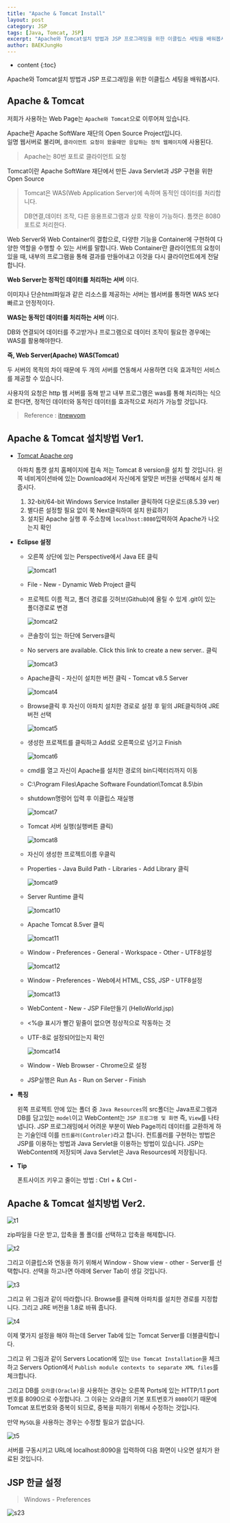 ```yaml
---
title: "Apache & Tomcat Install"
layout: post
category: JSP
tags: [Java, Tomcat, JSP]
excerpt: "Apache와 Tomcat설치 방법과 JSP 프로그래밍을 위한 이클립스 세팅을 배워봅시다."
author: BAEKJungHo
---
```


* content
{:toc}

Apache와 Tomcat설치 방법과 JSP 프로그래밍을 위한 이클립스 세팅을 배워봅시다.

## Apache & Tomcat

  저희가 사용하는 Web Page는 `Apache와 Tomcat`으로 이루어져 있습니다.

  Apache란 Apache SoftWare 재단의 Open Source Project입니다.  
  일명 웹서버로 불리며, `클라이언트 요청이 왔을때만 응답하는 정적 웹페이지`에 사용된다.

  > Apache는 80번 포트로 클라이언트 요청

  Tomcat이란 Apache SoftWare 재단에서 만든 Java Servlet과 JSP 구현을 위한 Open Source

  > Tomcat은 WAS(Web Application Server)에 속하며 동적인 데이터를 처리합니다.
  >
  > DB연결,데이터 조작, 다른 응용프로그램과 상호 작용이 가능하다. 톰캣은 8080포트로 처리한다.

  Web Server와 Web Container의 결합으로, 다양한 기능을 Container에 구현하여 다양한 역할을 수행할 수 있는 서버를 말합니다.
  Web Container란 클라이언트의 요청이 있을 때, 내부의 프로그램을 통해 결과를 만들어내고 이것을 다시 클라이언트에게 전달합니다.

  __Web Server는 정적인 데이터를 처리하는 서버__ 이다.

  이미지나 단순html파일과 같은 리소스를 제공하는 서버는 웹서버를 통하면 WAS 보다 빠르고 안정적이다.

  __WAS는 동적인 데이터를 처리하는 서버__ 이다.

  DB와 연결되어 데이터를 주고받거나 프로그램으로 데이터 조작이 필요한 경우에는 WAS를 활용해야한다.

  __즉, Web Server(Apache) WAS(Tomcat)__

  두 서버의 목적의 차이 때문에 두 개의 서버를 연동해서 사용하면 더욱 효과적인 서비스를 제공할 수 있습니다.

  사용자의 요청은  http 웹 서버를 동해 받고 내부 프로그램은 was를 통해 처리하는 식으로 한다면, 정적인 데이터와 동적인 데이터를 효과적으로 처리가 가능할 것입니다.

  > Reference : [itnewvom](https://itnewvom.tistory.com/37)

## Apache & Tomcat 설치방법 Ver1.

  - [Tomcat Apache org](https://tomcat.apache.org)

    아파치 톰캣 설치 홈페이지에 접속 저는 Tomcat 8 version을 설치 할 것입니다.
    왼쪽 네비게이션바에 있는 Download에서 자신에게 알맞은 버전을 선택해서 설치 해줍시다.

    1. 32-bit/64-bit Windows Service Installer 클릭하여 다운로드(8.5.39 ver)
    2. 별다른 설정할 필요 없이 쭉 Next클릭하여 설치 완료하기
    3. 설치된 Apache 실행 후 주소창에 `localhost:8080`입력하여 Apache가 나오는지 확인

  - __Eclipse 설정__

    - 오른쪽 상단에 있는 Perspective에서 Java EE 클릭

      ![tomcat1](/images/posts/201904/tomcat1.jpg)

    - File - New - Dynamic Web Project 클릭

    - 프로젝트 이름 적고, 폴더 경로를 깃허브(Github)에 올릴 수 있게 .git이 있는 폴더경로로 변경

      ![tomcat2](/images/posts/201904/tomcat2.jpg)

    - 콘솔창이 있는 하단에 Servers클릭

    - No servers are available. Click this link to create a new server.. 클릭

      ![tomcat3](/images/posts/201904/tomcat3.jpg)

    - Apache클릭 - 자신이 설치한 버전 클릭 - Tomcat v8.5 Server

      ![tomcat4](/images/posts/201904/tomcat4.jpg)

    - Browse클릭 후 자신이 아파치 설치한 경로로 설정 후 밑의 JRE클릭하여 JRE 버전 선택

      ![tomcat5](/images/posts/201904/tomcat5.jpg)

    - 생성한 프로젝트를 클릭하고 Add로 오른쪽으로 넘기고 Finish

      ![tomcat6](/images/posts/201904/tomcat6.jpg)

    - cmd를 열고 자신이 Apache를 설치한 경로의 bin디렉터리까지 이동

    - C:\Program Files\Apache Software Foundation\Tomcat 8.5\bin

    - shutdown명령어 입력 후 이클립스 재실행

      ![tomcat7](/images/posts/201904/tomcat7.jpg)

    - Tomcat 서버 실행(실행버튼 클릭)

      ![tomcat8](/images/posts/201904/tomcat8.jpg)

    - 자신이 생성한 프로젝트이름 우클릭

    - Properties - Java Build Path - Libraries - Add Library 클릭

      ![tomcat9](/images/posts/201904/tomcat9.jpg)

    - Server Runtime 클릭

      ![tomcat10](/images/posts/201904/tomcat10.jpg)

    - Apache Tomcat 8.5ver 클릭

      ![tomcat11](/images/posts/201904/tomcat11.jpg)

    - Window - Preferences - General - Workspace - Other - UTF8설정

      ![tomcat12](/images/posts/201904/tomcat12.jpg)

    - Window - Preferences - Web에서 HTML, CSS, JSP - UTF8설정

      ![tomcat13](/images/posts/201904/tomcat13.jpg)

    - WebContent - New - JSP File만들기 (HelloWorld.jsp)

    - <%@ 표시가 빨간 밑줄이 없으면 정상적으로 작동하는 것

    - UTF-8로 설정되어있는지 확인

      ![tomcat14](/images/posts/201904/tomcat14.jpg)

    - Window - Web Browser - Chrome으로 설정

    - JSP실행은 Run As - Run on Server - Finish

  - __특징__

    왼쪽 프로젝트 안에 있는 폴더 중 `Java Resources`의 src폴더는 Java프로그램과
    DB를 담고있는 `model`이고 WebContent는 `JSP 프로그램 및 화면` 즉, `View`를 나타냅니다.
    JSP 프로그래밍에서 어려운 부분이 Web Page끼리 데이터를 교환하게 하는 기술인데
    이를 `컨트롤러(Controler)`라고 합니다. 컨트롤러를 구현하는 방법은 JSP를 이용하는 방법과
    Java Servlet을 이용하는 방법이 있습니다. JSP는 WebContent에 저장되며 Java Servlet은
    Java Resources에 저장됩니다.

  - __Tip__

    폰트사이즈 키우고 줄이는 방법 : Ctrl + & Ctrl -

## Apache & Tomcat 설치방법 Ver2.

  ![t1](/images/posts/201906/t1.jpg)

  zip파일을 다운 받고, 압축을 풀 폴더를 선택하고 압축을 해제합니다.

  ![t2](/images/posts/201906/t2.jpg)

  그리고 이클립스와 연동을 하기 위해서 Window - Show view - other - Server를 선택합니다. 선택을 하고나면 아래에 Server Tab이 생길 것입니다.

  ![t3](/images/posts/201906/t3.jpg)

  그리고 위 그림과 같이 따라합니다. Browse를 클릭해 아파치를 설치한 경로를 지정합니다. 그리고 JRE 버전을 1.8로 바꿔 줍니다.

  ![t4](/images/posts/201906/t4.jpg)

  이제 몇가지 설정을 해야 하는데 Server Tab에 있는 Tomcat Server를 더블클릭합니다.

  그리고 위 그림과 같이 Servers Location에 있는 `Use Tomcat Installation`을 체크하고 Servers Option에서 `Publish module contexts to separate XML files`를 체크합니다.

  그리고 DB를 `오라클(Oracle)`을 사용하는 경우는 오른쪽 Ports에 있는 HTTP/1.1 port 번호를 8090으로 수정합니다. 그 이유는 오라클의 기본 포트번호가 `8080`이기 때문에 Tomcat 포트번호와 중복이 되므로, 중복을 피하기 위해서 수정하는 것입니다.

  만약 `MySQL`을 사용하는 경우는 수정할 필요가 없습니다.

  ![t5](/images/posts/201906/t5.jpg)

  서버를 구동시키고 URL에 localhost:8090을 입력하여 다음 화면이 나오면 설치가 완료된 것입니다.

## JSP 한글 설정

  > Windows - Preferences

  ![s23](/images/posts/201905/s23.jpg)
